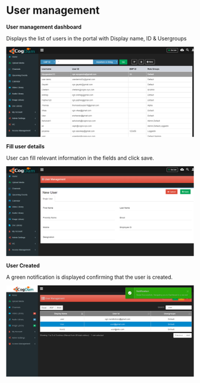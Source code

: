# User management

**User management dashboard**

Displays the list of users in the portal with Display name, ID & Usergroups

![](../../.gitbook/assets/image%20%28119%29.png)

**Fill user details**

User can fill relevant information in the fields and click save.

![](../../.gitbook/assets/image%20%2824%29.png)

**User Created**

A green notification is displayed confirming that the user is created.

![](../../.gitbook/assets/image%20%28118%29.png)

